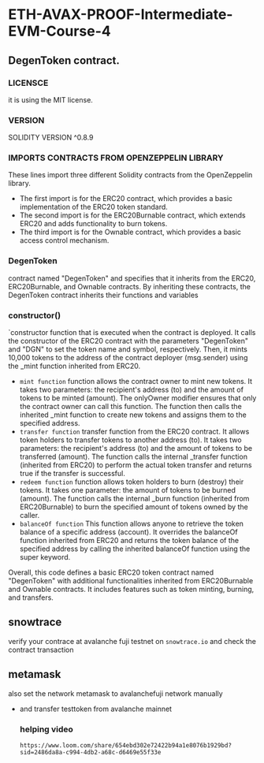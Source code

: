 # ETH-AVAX-PROOF-Intermediate-EVM-Course-4
## DegenToken contract.
### LICENSCE
 it is using the MIT license.
### VERSION
 SOLIDITY VERSION ^0.8.9

### IMPORTS CONTRACTS FROM OPENZEPPELIN LIBRARY 
 These lines import three different Solidity contracts from the OpenZeppelin library. 
 * The first import is for the ERC20 contract, which provides a basic implementation of the ERC20 token standard.
 * The second import is for the ERC20Burnable contract, which extends ERC20 and adds functionality to burn tokens.
 * The third import is for the Ownable contract, which provides a basic access control mechanism.
### DegenToken
 contract named "DegenToken" and specifies that it inherits from the ERC20, ERC20Burnable, and Ownable contracts. By inheriting these contracts, the DegenToken contract inherits their functions and variables
 
### constructor()
 `constructor function that is executed when the contract is deployed. It calls the constructor of the ERC20 contract with the parameters "DegenToken" and "DGN" to set the token name and symbol, respectively. Then, it mints 10,000 tokens to the address of the contract deployer (msg.sender) using the _mint function inherited from ERC20.
 * `mint function`
 function allows the contract owner to mint new tokens. It takes two parameters: the recipient's address (to) and the amount of tokens to be minted (amount). The onlyOwner modifier ensures that only the contract owner can call this function. The function then calls the inherited _mint function to create new tokens and assigns them to the specified address.
 * `transfer function`
 transfer function from the ERC20 contract. It allows token holders to transfer tokens to another address (to). It takes two parameters: the recipient's address (to) and the amount of tokens to be transferred (amount). The function calls the internal _transfer function (inherited from ERC20) to perform the actual token transfer and returns true if the transfer is successful.
 * `redeem function`
 function allows token holders to burn (destroy) their tokens. It takes one parameter: the amount of tokens to be burned (amount). The function calls the internal _burn function (inherited from ERC20Burnable) to burn the specified amount of tokens owned by the caller.
 * `balanceOf function`
 This function allows anyone to retrieve the token balance of a specific address (account). It overrides the balanceOf function inherited from ERC20 and returns the token balance of the specified address by calling the inherited balanceOf function using the super keyword.
 
 Overall, this code defines a basic ERC20 token contract named "DegenToken" with additional functionalities inherited from ERC20Burnable and Ownable contracts. It includes features such as token minting, burning, and transfers.

  ## snowtrace
  verify your contrace at avalanche fuji testnet on `snowtrace.io` and check the contract transaction

  ## metamask 
  also set the network metamask to avalanchefuji network manually
* and transfer testtoken from avalanche mainnet

  ### helping video
  `https://www.loom.com/share/654ebd302e72422b94a1e8076b1929bd?sid=2486da8a-c994-4db2-a68c-d6469e55f33e`
